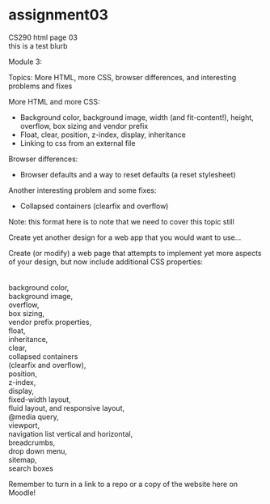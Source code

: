 # assignment03
CS290 html page 03  
this is a test blurb  

Module 3:  

Topics: More HTML, more CSS, browser differences, and interesting problems and fixes  

More HTML and more CSS:  
  - Background color, background image, width (and fit-content!), height, overflow, box sizing and vendor prefix  
  - Float, clear, position, z-index, display, inheritance  
  - Linking to css from an external file  

Browser differences:  
  - Browser defaults and a way to reset defaults (a reset stylesheet)  

Another interesting problem and some fixes:  
  - Collapsed containers (clearfix and overflow)  


Note: this format here is to note that we need to cover this topic still  



Create yet another design for a web app that you would want to use...  

Create (or modify) a web page that attempts to implement yet more aspects of your design, 
but now include additional CSS properties:  
<br>
<br>
background color,  
background image,  
overflow,  
box sizing,  
vendor prefix properties,  
float,  
inheritance,  
clear,  
collapsed containers  
(clearfix and overflow),  
position,  
z-index,  
display,  
fixed-width layout,  
fluid layout, and responsive layout,  
@media query,  
viewport,  
navigation list vertical and horizontal,  
breadcrumbs,  
drop down menu,  
sitemap,  
search boxes  

Remember to turn in a link to a repo or a copy of the website here on Moodle!  